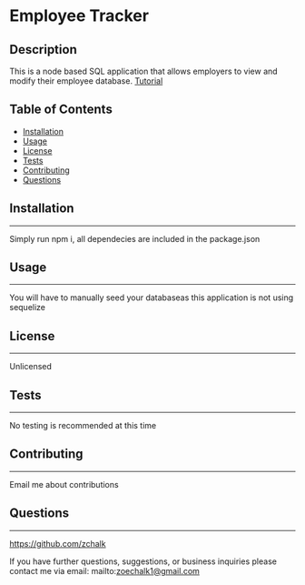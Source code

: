 # Employee Tracker





## Description
This is a node based SQL application that allows employers to view and modify their employee database.
[Tutorial](https://drive.google.com/file/d/12oFuEEwtp_Fy9zZr7JvsHl3uMyAiX1pT/view)
## Table of Contents


* [Installation](#installation)
* [Usage](#usage)
* [License](#license)
* [Tests](#tests)
* [Contributing](#contributing)
* [Questions](#questions)


## Installation
***
Simply run npm i, all dependecies are included in the package.json


## Usage
***
You will have to manually seed your databaseas this application is not using sequelize


## License
***
Unlicensed


## Tests
***
No testing is recommended at this time


## Contributing
***
Email me about contributions


## Questions
***
https://github.com/zchalk

If you have further questions, suggestions, or business inquiries please contact me via email: mailto:zoechalk1@gmail.com
